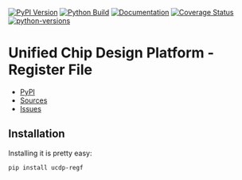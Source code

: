 [![PyPI Version](https://badge.fury.io/py/ucdp-regf.svg)](https://badge.fury.io/py/ucdp-regf)
[![Python Build](https://github.com/nbiotcloud/ucdp-regf/actions/workflows/main.yml/badge.svg)](https://github.com/nbiotcloud/ucdp-regf/actions/workflows/main.yml)
[![Documentation](https://readthedocs.org/projects/ucdp-regf/badge/?version=stable)](https://ucdp-regf.readthedocs.io/en/stable/)
[![Coverage Status](https://coveralls.io/repos/github/nbiotcloud/ucdp-regf/badge.svg?branch=main)](https://coveralls.io/github/nbiotcloud/ucdp-regf?branch=main)
[![python-versions](https://img.shields.io/pypi/pyversions/ucdp-regf.svg)](https://pypi.python.org/pypi/ucdp-regf)

# Unified Chip Design Platform - Register File

* [PyPI](https://pypi.org/project/ucdp-regf/)
* [Sources](https://github.com/nbiotcloud/ucdp-regf)
* [Issues](https://github.com/nbiotcloud/ucdp-regf/issues)

## Installation

Installing it is pretty easy:

```bash
pip install ucdp-regf
```
